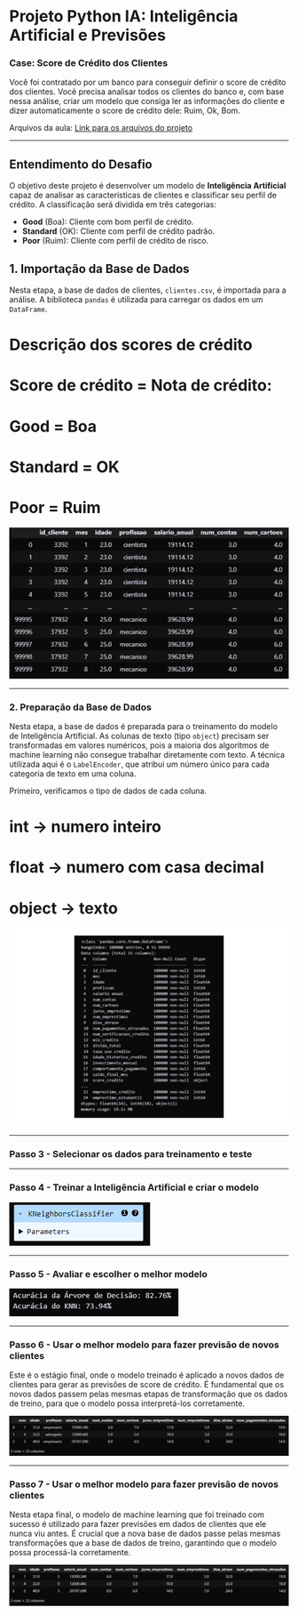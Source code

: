 

# Projeto Python IA: Inteligência Artificial e Previsões

### Case: Score de Crédito dos Clientes

Você foi contratado por um banco para conseguir definir o score de crédito dos clientes. Você precisa analisar todos os clientes do banco e, com base nessa análise, criar um modelo que consiga ler as informações do cliente e dizer automaticamente o score de crédito dele: Ruim, Ok, Bom.

Arquivos da aula: [Link para os arquivos do projeto](https://drive.google.com/drive/folders/1FbDqVq4XLvU85VBlVIMJ73p9oOu6u2-J?usp=drive_link)

---

## Entendimento do Desafio

O objetivo deste projeto é desenvolver um modelo de **Inteligência Artificial** capaz de analisar as características de clientes e classificar seu perfil de crédito. A classificação será dividida em três categorias:

- **Good** (Boa): Cliente com bom perfil de crédito.
- **Standard** (OK): Cliente com perfil de crédito padrão.
- **Poor** (Ruim): Cliente com perfil de crédito de risco.

## 1. Importação da Base de Dados

Nesta etapa, a base de dados de clientes, `clientes.csv`, é importada para a análise. A biblioteca `pandas` é utilizada para carregar os dados em um `DataFrame`.

# Descrição dos scores de crédito
# Score de crédito = Nota de crédito:
# Good = Boa
# Standard = OK
# Poor = Ruim

![Tabela de Dados](png/tela1.PNG)

---

### 2. Preparação da Base de Dados

Nesta etapa, a base de dados é preparada para o treinamento do modelo de Inteligência Artificial. As colunas de texto (tipo `object`) precisam ser transformadas em valores numéricos, pois a maioria dos algoritmos de machine learning não consegue trabalhar diretamente com texto. A técnica utilizada aqui é o `LabelEncoder`, que atribui um número único para cada categoria de texto em uma coluna.

Primeiro, verificamos o tipo de dados de cada coluna.

# int -> numero inteiro
# float -> numero com casa decimal
# object -> texto

![Base d Dados](png/Design%20sem%20nome.png)

---

### Passo 3 - Selecionar os dados para treinamento e teste

---

### Passo 4 - Treinar a Inteligência Artificial e criar o modelo

![Modelo de IA](png/tela5.PNG)

---

### Passo 5 - Avaliar e escolher o melhor modelo

![Acuracidade](png/tela6.PNG)

---

### Passo 6 - Usar o melhor modelo para fazer previsão de novos clientes

Este é o estágio final, onde o modelo treinado é aplicado a novos dados de clientes para gerar as previsões de score de crédito. É fundamental que os novos dados passem pelas mesmas etapas de transformação que os dados de treino, para que o modelo possa interpretá-los corretamente.

![Melhor Modelo](png/tela7.PNG)

---

### Passo 7 - Usar o melhor modelo para fazer previsão de novos clientes

Nesta etapa final, o modelo de machine learning que foi treinado com sucesso é utilizado para fazer previsões em dados de clientes que ele nunca viu antes. É crucial que a nova base de dados passe pelas mesmas transformações que a base de dados de treino, garantindo que o modelo possa processá-la corretamente.

![Resultado Final](png/tela8.PNG)
